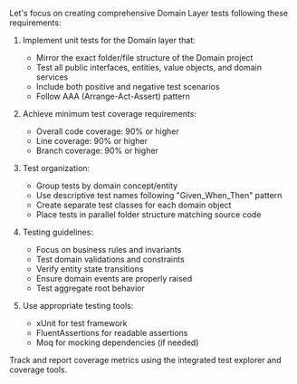 Let's focus on creating comprehensive Domain Layer tests following these requirements:

1. Implement unit tests for the Domain layer that:
   - Mirror the exact folder/file structure of the Domain project
   - Test all public interfaces, entities, value objects, and domain services
   - Include both positive and negative test scenarios
   - Follow AAA (Arrange-Act-Assert) pattern

2. Achieve minimum test coverage requirements:
   - Overall code coverage: 90% or higher
   - Line coverage: 90% or higher
   - Branch coverage: 90% or higher

3. Test organization:
   - Group tests by domain concept/entity
   - Use descriptive test names following "Given_When_Then" pattern
   - Create separate test classes for each domain object
   - Place tests in parallel folder structure matching source code

4. Testing guidelines:
   - Focus on business rules and invariants
   - Test domain validations and constraints
   - Verify entity state transitions
   - Ensure domain events are properly raised
   - Test aggregate root behavior

5. Use appropriate testing tools:
   - xUnit for test framework
   - FluentAssertions for readable assertions
   - Moq for mocking dependencies (if needed)

Track and report coverage metrics using the integrated test explorer and coverage tools.